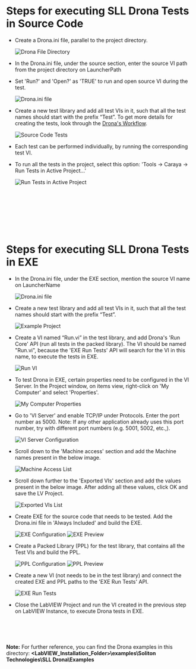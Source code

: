 # Steps for executing SLL Drona Tests in Source Code

* Create a Drona.ini file, parallel to the project directory.
  
  ![Drona File Directory](Images/Drona%20File%20Directory.png)


* In the Drona.ini file, under the source section, enter the source VI path from the project directory on LauncherPath
  
* Set 'Run?' and 'Open?' as 'TRUE' to run and open source VI during the test.

  ![Drona.ini file](Images/Drona%20ini%20file.png)


* Create a new test library and add all test VIs in it, such that all the test names should start with the prefix “Test”. To get more details for creating the tests, look through the [Drona's Workflow](https://github.com/solitontech/SLL-Drona#workflow).

  ![Source Code Tests](Images/Source%20Code%20Tests.png)


* Each test can be performed individually, by running the corresponding test VI.

* To run all the tests in the project, select this option: 'Tools -> Caraya -> Run Tests in Active Project...'

  ![Run Tests in Active Project](Images/Run%20Tests%20in%20Active%20Project.png)


<br>
<br>
<br>
<br>
<br>
<br>

# Steps for executing SLL Drona Tests in EXE

* In the Drona.ini file, under the EXE section, mention the source VI name on LauncherName

   ![Drona.ini file](Images/Drona%20ini%20file.png)

  
* Create a new test library and add all test VIs in it, such that all the test names should start with the prefix “Test”.

  ![Example Project](Images/Example%20Project.png)


* Create a VI named “Run.vi” in the test library, and add Drona's 'Run Core' API (run all tests in the packed library). The VI should be named "Run.vi", because the 'EXE Run Tests' API will search for the VI in this name, to execute the tests in EXE.

   ![Run VI](Images/Run%20VI.png)

* To test Drona in EXE, certain properties need to be configured in the VI Server. In the Project window, on items view, right-click on 'My Computer' and select 'Properties'.
  
  ![My Computer Properties](Images/My%20Computer%20Properties.png)


* Go to 'VI Server' and enable TCP/IP under Protocols. Enter the port number as 5000.
   Note: If any other application already uses this port number, try with different port numbers (e.g. 5001, 5002, etc.,).
  
  ![VI Server Configuration](Images/VI%20Server%20Configuration.png)


* Scroll down to the 'Machine access' section and add the Machine names present in the below image.
  
  ![Machine Access List](Images/Machine%20Access%20List.png)


* Scroll down further to the 'Exported VIs' section and add the values present in the below image. After adding all these values, click OK and save the LV Project.
  
  ![Exported VIs List](Images/Exported%20VIs%20List.png)


* Create EXE for the source code that needs to be tested. Add the Drona.ini file in 'Always Included' and build the EXE.

  ![EXE Configuration](Images/EXE%20Configuration.png)
  ![EXE Preview](Images/EXE%20Preview.png)


* Create a Packed Library (PPL) for the test library, that contains all the Test VIs and build the PPL.

  ![PPL Configuration](Images/PPL%20Configuration.png)
  ![PPL Preview](Images/PPL%20Preview.png)


* Create a new VI (not needs to be in the test library) and connect the created EXE and PPL paths to the 'EXE Run Tests' API.

  ![EXE Run Tests](Images/EXE%20Run%20Tests.png)


* Close the LabVIEW Project and run the VI created in the previous step on LabVIEW Instance, to execute Drona tests in EXE.


<br>
<br>
<br>


**Note:** For further reference, you can find the Drona examples in this directory: **<LabVIEW_Installation_Folder>\examples\Soliton Technologies\SLL Drona\Examples**
